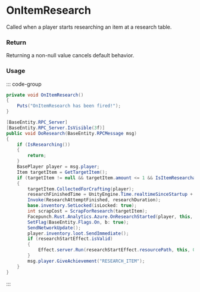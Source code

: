 <Badge type="danger" text="Carbon Compatible"/><Badge type="warning" text="Oxide Compatible"/>
# OnItemResearch
Called when a player starts researching an item at a research table.
### Return
Returning a non-null value cancels default behavior.

### Usage
::: code-group
```csharp [Example]
private void OnItemResearch()
{
	Puts("OnItemResearch has been fired!");
}
```
```csharp [Source — Assembly-CSharp @ ResearchTable]
[BaseEntity.RPC_Server]
[BaseEntity.RPC_Server.IsVisible(3f)]
public void DoResearch(BaseEntity.RPCMessage msg)
{
	if (IsResearching())
	{
		return;
	}
	BasePlayer player = msg.player;
	Item targetItem = GetTargetItem();
	if (targetItem != null && targetItem.amount <= 1 && IsItemResearchable(targetItem))
	{
		targetItem.CollectedForCrafting(player);
		researchFinishedTime = UnityEngine.Time.realtimeSinceStartup + researchDuration;
		Invoke(ResearchAttemptFinished, researchDuration);
		base.inventory.SetLocked(isLocked: true);
		int scrapCost = ScrapForResearch(targetItem);
		Facepunch.Rust.Analytics.Azure.OnResearchStarted(player, this, targetItem, scrapCost);
		SetFlag(BaseEntity.Flags.On, b: true);
		SendNetworkUpdate();
		player.inventory.loot.SendImmediate();
		if (researchStartEffect.isValid)
		{
			Effect.server.Run(researchStartEffect.resourcePath, this, 0u, UnityEngine.Vector3.zero, UnityEngine.Vector3.zero);
		}
		msg.player.GiveAchievement("RESEARCH_ITEM");
	}
}

```
:::
